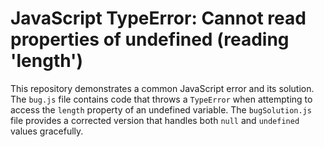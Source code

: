 # JavaScript TypeError: Cannot read properties of undefined (reading 'length')

This repository demonstrates a common JavaScript error and its solution.  The `bug.js` file contains code that throws a `TypeError` when attempting to access the `length` property of an undefined variable. The `bugSolution.js` file provides a corrected version that handles both `null` and `undefined` values gracefully.
